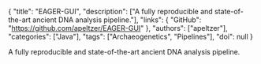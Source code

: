 {
  "title": "EAGER-GUI",
  "description": ["A fully reproducible and state-of-the-art ancient DNA analysis pipeline."],
  "links": {
    "GitHub": "https://github.com/apeltzer/EAGER-GUI"
  },
  "authors": ["apeltzer"],
  "categories": ["Java"],
  "tags": ["Archaeogenetics", "Pipelines"],
  "doi": null
}

<!-- Generated by csv2md.R – do not edit by hand -->

A fully reproducible and state-of-the-art ancient DNA analysis pipeline.